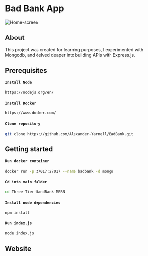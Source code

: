 # Bad Bank App

![Home-screen](https://user-images.githubusercontent.com/16830849/130757832-d7c8ffe5-dfc2-405d-8486-b533f4e1b8d7.png)

## About

This project was created for learning purposes, I experimented with Mongodb, and delved deaper into building APIs with Express.js.

## Prerequisites

#### `Install Node`
```sh
https://nodejs.org/en/
```

#### `Install Docker`

```sh
https://www.docker.com/
```

#### `Clone repository`

```sh
git clone https://github.com/Alexander-Yarnell/BadBank.git
```

## Getting started

#### `Run docker container`
```sh
docker run -p 27017:27017 --name badbank -d mongo
```

#### `Cd into main folder`
```sh
cd Three-Tier-BandBank-MERN
```

#### `Install node dependencies`
```sh
npm install
```

#### `Run index.js`
```sh
node index.js
```

## Website



